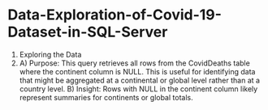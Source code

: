 # Data-Exploration-of-Covid-19-Dataset-in-SQL-Server

1. Exploring the Data
2. A) Purpose: This query retrieves all rows from the CovidDeaths table where the continent column is NULL. This is useful for identifying data that might be aggregated at a continental or global level rather than at a country level.
B) Insight: Rows with NULL in the continent column likely represent summaries for continents or global totals.
